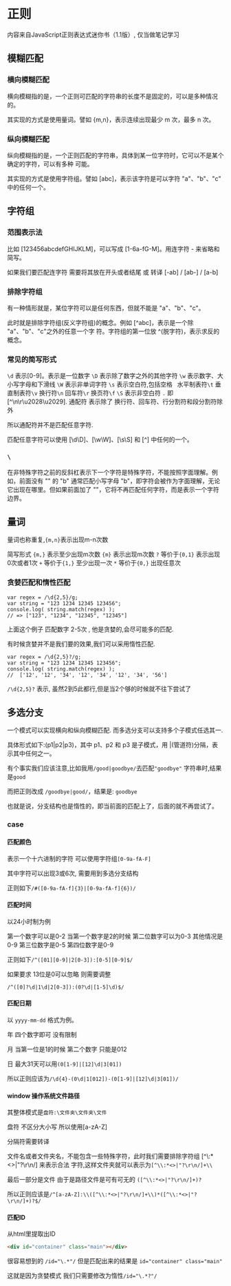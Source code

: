 # 正则

内容来自JavaScript正则表达式迷你书（1.1版）, 仅当做笔记学习

## 模糊匹配 
### 横向模糊匹配

横向模糊指的是，一个正则可匹配的字符串的长度不是固定的，可以是多种情况的。

其实现的方式是使用量词。譬如 {m,n}，表示连续出现最少 m 次，最多 n 次。

### 纵向模糊匹配

纵向模糊指的是，一个正则匹配的字符串，具体到某一位字符时，它可以不是某个确定的字符，可以有多种 可能。

其实现的方式是使用字符组。譬如 [abc]，表示该字符是可以字符 "a"、"b"、"c" 中的任何一个。

## 字符组

### 范围表示法

比如 [123456abcdefGHIJKLM]，可以写成 [1-6a-fG-M]。用连字符 - 来省略和简写。

如果我们要匹配连字符 需要将其放在开头或者结尾 或 转译 [-ab] / [ab-] / [a\-b]

### 排除字符组

有一种情形就是，某位字符可以是任何东西，但就不能是 "a"、"b"、"c"。

此时就是排除字符组(反义字符组)的概念。例如 [^abc]，表示是一个除 "a"、"b"、"c"之外的任意一个字 符。字符组的第一位放 ^(脱字符)，表示求反的概念。


###  常见的简写形式

`\d` 表示[0-9]。表示是一位数字
`\D` 表示除了数字之外的其他字符
`\w` 表示数字、大小写字母和下滑线
`\W` 表示非单词字符
`\s` 表示空白符,包括空格` ` 水平制表符`\t` 垂直制表符`\v` 换行符`\n` 回车符`\r` 换页符`\f`
`\S` 表示非空白符
`.`  即[^\n\r\u2028\u2029]. 通配符 表示除了 换行符、回车符、行分割符和段分割符除外

所以通配符并不是匹配任意字符.

匹配任意字符可以使用  [\d\D]、[\w\W]、[\s\S] 和 [^] 中任何的一个。
### `\`

在非特殊字符之前的反斜杠表示下一个字符是特殊字符，不能按照字面理解。例如，前面没有 "\" 的 "b" 通常匹配小写字母 "b"，即字符会被作为字面理解，无论它出现在哪里。但如果前面加了 "\"，它将不再匹配任何字符，而是表示一个字符边界。


## 量词
量词也称重复,`{m,n}`表示出现m-n次数

简写形式
`{m,}` 表示至少出现m次数
`{m}`  表示出现m次数
`?`    等价于`{0,1}` 表示出现0次或者1次
`+`    等价于`{1,}` 至少出现一次
`*`    等价于`{0,}` 出现任意次

### 贪婪匹配和惰性匹配

```JS
var regex = /\d{2,5}/g;
var string = "123 1234 12345 123456";
console.log( string.match(regex) );
// => ["123", "1234", "12345", "12345"]
```

上面这个例子 匹配数字 2-5次 , 他是贪婪的,会尽可能多的匹配.

有时候贪婪并不是我们要的效果,我们可以采用惰性匹配.


```JS
var regex = /\d{2,5}?/g;
var string = "123 1234 12345 123456";
console.log( string.match(regex) );
//  ['12', '12', '34', '12', '34', '12', '34', '56']
```

`/\d{2,5}?` 表示, 虽然2到5此都行,但是当2个够的时候就不往下尝试了

## 多选分支

一个模式可以实现横向和纵向模糊匹配. 而多选分支可以支持多个子模式任选其一.

具体形式如下:(p1|p2|p3)，其中 p1、p2 和 p3 是子模式，用 |(管道符)分隔，表示其中任何之一。

有个事实我们应该注意,比如我用`/good|goodbye/`去匹配`"goodbye"` 字符串时,结果是`good`

而把正则改成 `/goodbye|good/`，结果是: `goodbye`

也就是说，分支结构也是惰性的，即当前面的匹配上了，后面的就不再尝试了。



### case


#### 匹配颜色

表示一个十六进制的字符 可以使用字符组`[0-9a-fA-F]` 

其中字符可以出现3或6次, 需要用到多选分支结构


正则如下`/#([0-9a-fA-f]{3}|[0-9a-fA-f]{6})/`


#### 匹配时间

以24小时制为例

第一个数字可以是0-2
当第一个数字是2的时候 第二位数字可以为0-3 其他情况是0-9
第三位数字是0-5 第四位数字是0-9

正则如下`/^([01][0-9]|2[0-3]):[0-5][0-9]$/`


如果要求 13位是0可以忽略 则需要调整

`/^([0]?\d|1\d|2[0-3]):(0?\d|[1-5]\d)$/`


#### 匹配日期

以 `yyyy-mm-dd` 格式为例。

年 四个数字即可 没有限制

月 当第一位是1的时候 第二个数字 只能是012

日 最大31天可以用`(0[1-9]|[12]\d|3[01])`


所以正则应该为`/\d{4}-(0\d|1[012])-(0[1-9]|[12]\d|3[01])/`


####  window 操作系统文件路径

其整体模式是`盘符:\文件夹\文件夹\文件`

盘符 不区分大小写 所以使用[a-zA-Z] 

分隔符需要转译

文件名或者文件夹名，不能包含一些特殊字符，此时我们需要排除字符组 [^\\:*<>|"?\r\n/] 来表示合法 字符,这样文件夹就可以表示为`[^\\:*<>|"?\r\n/]+\\`

最后一部分是文件 由于是路径文件是可有可无的 `([^\\:*<>|"?\r\n/]+)?`


所以正则应该是`/^[a-zA-Z]:\\([^\\:*<>|"?\r\n/]+\\)*([^\\:*<>|"?\r\n/]+)?$/`


#### 匹配ID

从html里提取出ID
```HTML
<div id="container" class="main"></div>
```

很容易想到的 `/id="\.*"/` 但是匹配出来的结果是 `id="container" class="main"`

这就是因为贪婪模式 我们只需要修改为惰性`/id="\.*?"/`

